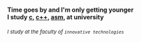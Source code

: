 #### Time goes by and I'm only getting younger</br>I study [c](), [c++](), [asm](), at university
###### <sub>I study at the faculty of `innovative technologies`<sub>
